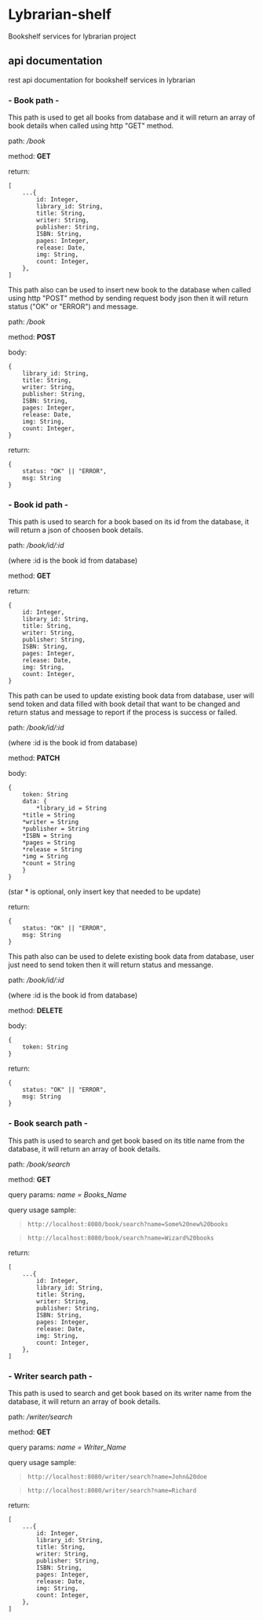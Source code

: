 # Lybrarian-shelf
Bookshelf services for lybrarian project

## api documentation

rest api documentation for bookshelf services in lybrarian

### - Book path -

This path is used to get all books from database and it will return an array of book details when called using http "GET" method.

path: */book*

method: **GET**

return:

```
[
    ...{
        id: Integer,
        library_id: String,
        title: String,
        writer: String,
        publisher: String,
        ISBN: String,
        pages: Integer,
        release: Date,
        img: String,
        count: Integer,
    },
]
```

This path also can be used to insert new book to the database when called using http "POST" method by sending request body json then it will return status ("OK" or "ERROR") and message.

path: */book* 

method: **POST**

body:
```
{
    library_id: String,
    title: String,
    writer: String,
    publisher: String,
    ISBN: String,
    pages: Integer,
    release: Date,
    img: String,
    count: Integer,
}
```

return:
```
{
    status: "OK" || "ERROR",
    msg: String
}
```

### - Book id path -

This path is used to search for a book based on its id from the database, it will return a json of choosen book details.

path: */book/id/:id*

(where :id is the book id from database)

method: **GET**

return:
```
{
    id: Integer,
    library_id: String,
    title: String,
    writer: String,
    publisher: String,
    ISBN: String,
    pages: Integer,
    release: Date,
    img: String,
    count: Integer,
}
```

This path can be used to update existing book data from database, user will send token and data filled with book detail that want to be changed and return status and message to report if the process is success or failed.

path: */book/id/:id*

(where :id is the book id from database)

method: **PATCH**

body:
```
{
    token: String
    data: {
        *library_id = String
	*title = String
	*writer = String
	*publisher = String
	*ISBN = String
	*pages = String
	*release = String
	*img = String
	*count = String
    }
}
```
(star * is optional, only insert key that needed to be update)

return:
```
{
    status: "OK" || "ERROR",
    msg: String
}
```

This path also can be used to delete existing book data from database, user just need to send token then it will return status and messange.

path: */book/id/:id*

(where :id is the book id from database)

method: **DELETE**

body:
```
{
    token: String
}
```

return:
```
{
    status: "OK" || "ERROR",
    msg: String
}
```


### - Book search path -

This path is used to search and get book based on its title name from the database, it will return an array of book details.

path: */book/search*

method: **GET**

query params: *name = Books_Name*

query usage sample:
> ```http://localhost:8080/book/search?name=Some%20new%20books```

> ```http://localhost:8080/book/search?name=Wizard%20books```

return:
```
[
    ...{
        id: Integer,
        library_id: String,
        title: String,
        writer: String,
        publisher: String,
        ISBN: String,
        pages: Integer,
        release: Date,
        img: String,
        count: Integer,
    },
]
```

### - Writer search path -

This path is used to search and get book based on its writer name from the database, it will return an array of book details.

path: */writer/search*

method: **GET**

query params: *name = Writer_Name*

query usage sample:
> ```http://localhost:8080/writer/search?name=John&20doe```

> ```http://localhost:8080/writer/search?name=Richard```

return:
```
[
    ...{
        id: Integer,
        library_id: String,
        title: String,
        writer: String,
        publisher: String,
        ISBN: String,
        pages: Integer,
        release: Date,
        img: String,
        count: Integer,
    },
]
```

